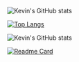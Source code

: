 ![Kevin's GitHub stats](https://github-readme-stats.vercel.app/api?username=kev6070&show_icons=true&theme=radical)

[![Top Langs](https://github-readme-stats.vercel.app/api/top-langs/?username=kev6070&theme=radical&show_icons=true)](https://github.com/anuraghazra/github-readme-stats)

![Kevin's GitHub stats](https://github-readme-stats.vercel.app/api?username=kev6070&count_private=true)

[![Readme Card](https://github-readme-stats.vercel.app/api/pin/?username=kev6070&repo=github-readme-stats)](https://github.com/anuraghazra/github-readme-stats)





